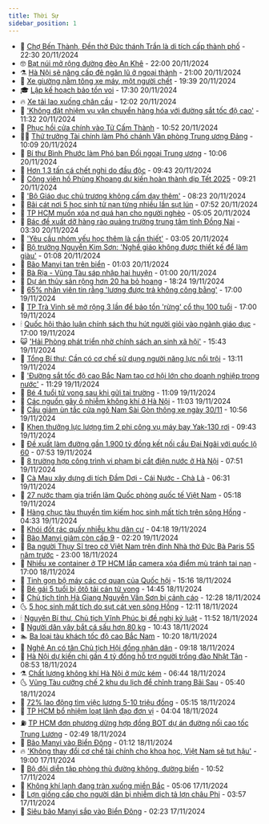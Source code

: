 ```yaml
---
title: Thời Sự
sidebar_position: 1
---
```


<!-- vnexpress-thoi-su:START -->
- 🦒 [Chợ Bến Thành, Đền thờ Đức thánh Trần là di tích cấp thành phố](https://vnexpress.net/cho-ben-thanh-den-tho-duc-thanh-tran-la-di-tich-cap-thanh-pho-4818472.html) - 22:30 20/11/2024
- 🤓 [Bạt núi mở rộng đường đèo An Khê](https://vnexpress.net/bat-nui-mo-rong-duong-deo-an-khe-4817875.html) - 22:00 20/11/2024
- ⚗️ [Hà Nội sẽ nâng cấp đê ngăn lũ ở ngoại thành](https://vnexpress.net/ha-noi-se-nang-cap-de-ngan-lu-o-ngoai-thanh-4818468.html) - 21:00 20/11/2024
- 🌊 [Xe giường nằm tông xe máy, một người chết](https://vnexpress.net/xe-giuong-nam-tong-xe-may-mot-nguoi-chet-4818473.html) - 19:39 20/11/2024
- 🎓 [Lập kế hoạch bảo tồn voi](https://vnexpress.net/lap-ke-hoach-bao-ton-voi-4818467.html) - 17:30 20/11/2024
- 🔥 [Xe tải lao xuống chân cầu](https://vnexpress.net/xe-tai-lao-xuong-chan-cau-4818446.html) - 12:02 20/11/2024
- 🦏 [&#39;Không đặt nhiệm vụ vận chuyển hàng hóa với đường sắt tốc độ cao&#39;](https://vnexpress.net/khong-dat-nhiem-vu-van-chuyen-hang-hoa-voi-duong-sat-toc-do-cao-4818428.html) - 11:32 20/11/2024
- 👺 [Phục hồi cửa chính vào Tử Cấm Thành](https://vnexpress.net/phuc-hoi-cua-chinh-vao-tu-cam-thanh-4818385.html) - 10:52 20/11/2024
- 🧑‍🏫 [Thứ trưởng Tài chính làm Phó chánh Văn phòng Trung ương Đảng](https://vnexpress.net/thu-truong-tai-chinh-lam-pho-chanh-van-phong-trung-uong-dang-4818413.html) - 10:09 20/11/2024
- 🚦 [Bí thư Bình Phước làm Phó ban Đối ngoại Trung ương](https://vnexpress.net/bi-thu-binh-phuoc-lam-pho-ban-doi-ngoai-trung-uong-4818401.html) - 10:06 20/11/2024
- 🎉 [Hơn 1,3 tấn cá chết nghi do đầu độc](https://vnexpress.net/hon-1-3-tan-ca-chet-nghi-do-dau-doc-4818387.html) - 09:43 20/11/2024
- 🦒 [Công viên hồ Phùng Khoang dự kiến hoàn thành dịp Tết 2025](https://vnexpress.net/cong-vien-ho-phung-khoang-du-kien-hoan-thanh-dip-tet-2025-4818266.html) - 09:21 20/11/2024
- 🤗 [&#39;Bộ Giáo dục chủ trương không cấm dạy thêm&#39;](https://vnexpress.net/bo-giao-duc-chu-truong-khong-cam-day-them-4818296.html) - 08:23 20/11/2024
- 💼 [Bãi cát nơi 5 học sinh tử nạn từng nhiều lần sụt lún](https://vnexpress.net/bai-cat-noi-5-hoc-sinh-tu-nan-tung-nhieu-lan-sut-lun-4818248.html) - 07:52 20/11/2024
- 🤩 [TP HCM muốn xóa nợ quá hạn cho người nghèo](https://vnexpress.net/tp-hcm-muon-xoa-no-qua-han-cho-nguoi-ngheo-4818221.html) - 05:05 20/11/2024
- 🤡 [Bác đề xuất dỡ hàng rào quảng trường trung tâm tỉnh Đồng Nai](https://vnexpress.net/bac-de-xuat-do-hang-rao-quang-truong-trung-tam-tinh-dong-nai-4818178.html) - 03:30 20/11/2024
- 💯 [&#39;Yêu cầu nhóm yếu học thêm là cần thiết&#39;](https://vnexpress.net/yeu-cau-nhom-yeu-hoc-them-la-can-thiet-4818093.html) - 03:05 20/11/2024
- 👺 [Bộ trưởng Nguyễn Kim Sơn: &#39;Nghề giáo không được thiết kế để làm giàu&#39;](https://vnexpress.net/bo-truong-nguyen-kim-son-nghe-giao-khong-duoc-thiet-ke-de-lam-giau-4818078.html) - 01:08 20/11/2024
- 🌮 [Bão Manyi tan trên biển](https://vnexpress.net/bao-manyi-tan-tren-bien-4818060.html) - 01:03 20/11/2024
- 🥸 [Bà Rịa - Vũng Tàu sáp nhập hai huyện](https://vnexpress.net/thanh-lap-huyen-long-dat-tinh-ba-ria-vung-tau-4817962.html) - 01:00 20/11/2024
- 🐻 [Dự án thủy sản rộng hơn 20 ha bỏ hoang](https://vnexpress.net/du-an-thuy-san-rong-hon-20-ha-bo-hoang-4817678.html) - 18:24 19/11/2024
- 👀 [65% nhân viên tin rằng &#39;lương được trả không công bằng&#39;](https://vnexpress.net/65-nhan-vien-tin-rang-luong-duoc-tra-khong-cong-bang-4818028.html) - 17:00 19/11/2024
- 🤔 [TP Trà Vinh sẽ mở rộng 3 lần để bảo tồn &#39;rừng&#39; cổ thụ 100 tuổi](https://vnexpress.net/tp-tra-vinh-se-mo-rong-3-lan-de-bao-ton-rung-co-thu-100-tuoi-4817994.html) - 17:00 19/11/2024
- 🕯 [Quốc hội thảo luận chính sách thu hút người giỏi vào ngành giáo dục](https://vnexpress.net/quoc-hoi-thao-luan-chinh-sach-thu-hut-nguoi-gioi-vao-nganh-giao-duc-4817878.html) - 17:00 19/11/2024
- 😺 [&#39;Hải Phòng phát triển nhờ chính sách an sinh xã hội&#39;](https://vnexpress.net/hai-phong-phat-trien-nho-chinh-sach-an-sinh-xa-hoi-4817699.html) - 15:43 19/11/2024
- 🦆 [Tổng Bí thư: Cần có cơ chế sử dụng người năng lực nổi trội](https://vnexpress.net/tong-bi-thu-can-co-co-che-su-dung-nguoi-nang-luc-noi-troi-4818006.html) - 13:11 19/11/2024
- 🧰 [&#39;Đường sắt tốc độ cao Bắc Nam tạo cơ hội lớn cho doanh nghiệp trong nước&#39;](https://vnexpress.net/duong-sat-toc-do-cao-bac-nam-tao-co-hoi-lon-cho-doanh-nghiep-trong-nuoc-4817897.html) - 11:29 19/11/2024
- 🦍 [Bé 4 tuổi tử vong sau khi gửi tại trường](https://vnexpress.net/be-4-tuoi-tu-vong-sau-khi-gui-tai-truong-4817971.html) - 11:09 19/11/2024
- 🧰 [Các nguồn gây ô nhiễm không khí ở Hà Nội](https://vnexpress.net/cac-nguon-gay-o-nhiem-khong-khi-o-ha-noi-4817743.html) - 11:03 19/11/2024
- 💃 [Cầu giảm ùn tắc cửa ngõ Nam Sài Gòn thông xe ngày 30/11](https://vnexpress.net/cau-giam-un-tac-cua-ngo-nam-sai-gon-thong-xe-ngay-30-11-4817975.html) - 10:56 19/11/2024
- 🧰 [Khen thưởng lực lượng tìm 2 phi công vụ máy bay Yak-130 rơi](https://vnexpress.net/khen-thuong-luc-luong-tim-2-phi-cong-vu-may-bay-yak-130-roi-4817936.html) - 09:43 19/11/2024
- 🚀 [Đề xuất làm đường gần 1.900 tỷ đồng kết nối cầu Đại Ngãi với quốc lộ 60](https://vnexpress.net/de-xuat-lam-duong-gan-1-900-ty-dong-ket-noi-cau-dai-ngai-voi-quoc-lo-60-4817858.html) - 07:53 19/11/2024
- 🎊 [8 trường hợp công trình vi phạm bị cắt điện nước ở Hà Nội](https://vnexpress.net/8-truong-hop-cong-trinh-vi-pham-bi-cat-dien-nuoc-o-ha-noi-4817823.html) - 07:51 19/11/2024
- 🤭 [Cà Mau xây dựng di tích Đầm Dơi - Cái Nước - Chà Là](https://vnexpress.net/ca-mau-xay-dung-di-tich-dam-doi-cai-nuoc-cha-la-4817790.html) - 06:31 19/11/2024
- 🤗 [27 nước tham gia triển lãm Quốc phòng quốc tế Việt Nam](https://vnexpress.net/27-nuoc-tham-gia-trien-lam-quoc-phong-quoc-te-viet-nam-4817774.html) - 05:18 19/11/2024
- 🌈 [Hàng chục tàu thuyền tìm kiếm học sinh mất tích trên sông Hồng](https://vnexpress.net/hang-chuc-tau-thuyen-tim-kiem-hoc-sinh-mat-tich-tren-song-hong-4817745.html) - 04:33 19/11/2024
- 🦣 [Khói đốt rác quấy nhiễu khu dân cư](https://vnexpress.net/khoi-dot-rac-quay-nhieu-khu-dan-cu-4816984.html) - 04:18 19/11/2024
- 🎡 [Bão Manyi giảm còn cấp 9](https://vnexpress.net/bao-manyi-giam-con-cap-9-4817626.html) - 02:20 19/11/2024
- 🦏 [Ba người Thụy Sĩ treo cờ Việt Nam trên đỉnh Nhà thờ Đức Bà Paris 55 năm trước](https://vnexpress.net/ba-nguoi-thuy-si-treo-co-viet-nam-tren-dinh-nha-tho-duc-ba-paris-55-nam-truoc-4817577.html) - 23:00 18/11/2024
- 🎊 [Nhiều xe container ở TP HCM lắp camera xóa điểm mù tránh tai nạn](https://vnexpress.net/nhieu-xe-container-o-tp-hcm-lap-camera-xoa-diem-mu-tranh-tai-nan-4817333.html) - 17:00 18/11/2024
- 🫶 [Tinh gọn bộ máy các cơ quan của Quốc hội](https://vnexpress.net/tinh-gon-bo-may-cac-co-quan-cua-quoc-hoi-4817550.html) - 15:16 18/11/2024
- 🤔 [Bé gái 5 tuổi bị ôtô tải cán tử vong](https://vnexpress.net/be-gai-5-tuoi-bi-oto-tai-can-tu-vong-4817555.html) - 14:45 18/11/2024
- 🤠 [Chủ tịch tỉnh Hà Giang Nguyễn Văn Sơn bị cảnh cáo](https://vnexpress.net/chu-tich-tinh-ha-giang-nguyen-van-son-bi-canh-cao-4817543.html) - 12:28 18/11/2024
- 🌜 [5 học sinh mất tích do sụt cát ven sông Hồng](https://vnexpress.net/5-hoc-sinh-mat-tich-do-sut-cat-ven-song-hong-4817539.html) - 12:11 18/11/2024
- 🕯 [Nguyên Bí thư, Chủ tịch Vĩnh Phúc bị đề nghị kỷ luật](https://vnexpress.net/nguyen-bi-thu-chu-tich-vinh-phuc-bi-de-nghi-ky-luat-4817537.html) - 11:52 18/11/2024
- 🤔 [Người dân vây bắt cá sấu hơn 80 kg](https://vnexpress.net/nguoi-dan-vay-bat-ca-sau-hon-80-kg-4817525.html) - 10:43 18/11/2024
- 🏊 [Ba loại tàu khách tốc độ cao Bắc Nam](https://vnexpress.net/ba-loai-tau-khach-toc-do-cao-bac-nam-4817309.html) - 10:20 18/11/2024
- 🌮 [Nghệ An có tân Chủ tịch Hội đồng nhân dân](https://vnexpress.net/nghe-an-co-tan-chu-tich-hoi-dong-nhan-dan-4817348.html) - 09:18 18/11/2024
- 🫣 [Hà Nội dự kiến chi gần 4 tỷ đồng hỗ trợ người trồng đào Nhật Tân](https://vnexpress.net/ha-noi-du-kien-chi-gan-4-ty-dong-ho-tro-nguoi-trong-dao-nhat-tan-4817383.html) - 08:53 18/11/2024
- ⚗️ [Chất lượng không khí Hà Nội ở mức kém](https://vnexpress.net/chat-luong-khong-khi-ha-noi-o-muc-kem-4817376.html) - 06:44 18/11/2024
- 🌜 [Vũng Tàu cưỡng chế 2 khu du lịch để chỉnh trang Bãi Sau](https://vnexpress.net/vung-tau-cuong-che-2-khu-du-lich-de-chinh-trang-bai-sau-4817362.html) - 05:40 18/11/2024
- 🌁 [72% lao động tìm việc lương 5-10 triệu đồng](https://vnexpress.net/72-lao-dong-tim-viec-luong-5-10-trieu-dong-4817279.html) - 05:15 18/11/2024
- 🐲 [TP HCM bổ nhiệm loạt lãnh đạo đơn vị](https://vnexpress.net/tp-hcm-bo-nhiem-loat-lanh-dao-don-vi-4817288.html) - 04:04 18/11/2024
- ⛽️ [TP HCM đơn phương dừng hợp đồng BOT dự án đường nối cao tốc Trung Lương](https://vnexpress.net/tp-hcm-don-phuong-dung-hop-dong-bot-du-an-duong-noi-cao-toc-trung-luong-4817237.html) - 02:49 18/11/2024
- 🗽 [Bão Manyi vào Biển Đông](https://vnexpress.net/bao-manyi-vao-bien-dong-4817157.html) - 01:12 18/11/2024
- 🔥 [&#39;Không thay đổi cơ chế tài chính cho khoa học, Việt Nam sẽ tụt hậu&#39;](https://vnexpress.net/khong-thay-doi-co-che-tai-chinh-cho-khoa-hoc-viet-nam-se-tut-hau-4816752.html) - 19:00 17/11/2024
- 💯 [Bộ đội diễn tập phòng thủ đường không, đường biển](https://vnexpress.net/bo-doi-dien-tap-phong-thu-duong-khong-duong-bien-4817089.html) - 10:52 17/11/2024
- 🦆 [Không khí lạnh đang tràn xuống miền Bắc](https://vnexpress.net/khong-khi-lanh-dang-tran-xuong-mien-bac-4817025.html) - 05:06 17/11/2024
- 🫣 [Lợn giống cấp cho người dân bị nhiễm dịch tả lợn châu Phi](https://vnexpress.net/lon-giong-cap-cho-nguoi-dan-bi-nhiem-dich-ta-lon-chau-phi-4816991.html) - 03:57 17/11/2024
- 🤡 [Siêu bão Manyi sắp vào Biển Đông](https://vnexpress.net/sieu-bao-manyi-sap-vao-bien-dong-4816953.html) - 02:23 17/11/2024<!-- vnexpress-thoi-su:END -->